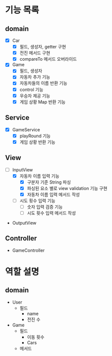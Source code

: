 # 기능 목록

## domain
- [x] Car
    - [x] 필드, 생성자, getter 구현
    - [x] 전진 메서드 구현
    - [x] compareTo 메서드 오버라이드
- [x] Game 
    - [x] 필드, 생성자
    - [x] 자동차 추가 기능
    - [x] 자동차들의 이름 반환 기능
    - [x] control 기능
    - [x] 우승자 제공 기능
    - [x] 게임 상황 Map 반환 기능

## Service
- [x] GameService
    - [x] playRound 기능
    - [x] 게임 상황 반환 기능

## View
- [ ] InputView
    - [x] 자동차 이름 입력 기능
        - [x] 구분자 기준 String 파싱
        - [x] 파싱된 요소 별로 view validation 기능 구현
        - [x] 자동차 이름 입력 메서드 작성
    - [ ] 시도 횟수 입력 기능
        - [ ] 숫자 입력 검증 기능
        - [ ] 시도 횟수 입력 메서드 작성
- OutputView

## Controller
- GameController










# 역할 설명
## domain
- User
    - 필드
        - name
        - 전진 수
- Game
    - 필드
        - 이동 횟수
        - Cars
    - 메서드